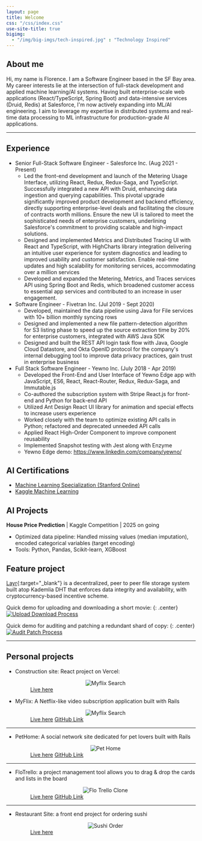 ```yaml
---
layout: page
title: Welcome
css: "/css/index.css"
use-site-title: true
bigimg:
  - "/img/big-imgs/tech-inspired.jpg" : "Technology Inspired"
---
```


## About me
Hi, my name is Florence. I am a Software Engineer based in the SF Bay area. My career interests lie at the intersection of full-stack development and applied machine learning/AI systems. Having built enterprise-scale web applications (React/TypeScript, Spring Boot) and data-intensive services (Druid, Redis) at Salesforce, I'm now actively expanding into ML/AI engineering. I aim to leverage my expertise in distributed systems and real-time data processing to ML infrastructure for production-grade AI applications. 

---

## Experience
* Senior Full-Stack Software Engineer - Salesforce Inc. (Aug 2021 - Present)
  - Led the front-end development and launch of the Metering Usage Interface, utilizing React, Redux, Redux-Saga, and TypeScript. Successfully integrated a new API with Druid, enhancing data ingestion and querying capabilities. This pivotal upgrade significantly improved product development and backend efficiency, directly supporting enterprise-level deals and facilitating the closure of contracts worth millions. Ensure the new UI is tailored to meet the sophisticated needs of enterprise customers, underlining Salesforce's commitment to providing scalable and high-impact solutions.
  - Designed and implemented Metrics and  Distributed Tracing UI with React and TypeScript, with HighCharts library integration delivering an intuitive user experience for system diagnostics and leading to improved usability and customer satisfaction. Enable real-time updates and high scalability for monitoring services, accommodating over a million services
  - Developed and expanded the Metering, Metrics, and Traces services API using Spring Boot and Redis, which broadened customer access to essential app services and contributed to an increase in user engagement.
* Software Engineer - Fivetran Inc. (Jul 2019 - Sept 2020)
  - Developed, maintained the data pipeline using Java for File services with 10+ billion monthly syncing rows
  - Designed and implemented a new file pattern-detection algorithm for S3 listing phase to speed up the source extraction time by 20% for enterprise customers, integrated with AWS Java SDK
  - Designed and built the REST API login task flow with Java, Google Cloud Datastore, and Okta OpenID protocol for the company's internal debugging tool to improve data privacy practices,  gain trust in enterprise business
* Full Stack Software Engineer - Yewno Inc. (July 2018 -  Apr 2019)
  - Developed the Front-End and User Interface of  Yewno Edge app with JavaScript, ES6, React, React-Router, Redux, Redux-Saga, and Immutable.js 
  - Co-authored the subscription system with Stripe React.js for front-end and Python for back-end API  
  - Utilized Ant Design React UI library for animation and special effects to increase users experience  
  - Worked closely with the team to optimize existing API calls in Python; refactored and deprecated unneeded API calls 
  - Applied React High-Order Component to improve component reusability 
  - Implemented Snapshot testing with Jest along with Enzyme 
  - Yewno Edge demo: https://www.linkedin.com/company/yewno/ 

## AI Certifications
* [Machine Learning Specialization (Stanford Online)](https://coursera.org/share/be38d075c15aae77fc383fffa49cabde)
* [Kaggle Machine Learning](https://www.kaggle.com/florenceliang)

## AI Projects 
**House Price Prediction** | Kaggle Competition | 2025 on going    
- Optimized data pipeline: Handled missing values (median imputation), encoded categorical variables (target encoding)  
- Tools: Python, Pandas, Scikit-learn, XGBoost 

## Feature project
[Layr](https://layr-team.github.io/layr-project/){:target="_blank"} is a decentralized, peer to peer file storage system built atop Kademlia DHT that enforces data integrity and availability, with cryptocurrency-based incentive scheme.

Quick demo for uploading and downloading a short movie:
{: .center}
[![Upload Download Process](/img/demo1.png)](https://youtu.be/YzmQs0NmmT4)

Quick demo for auditing and patching a redundant shard of copy:
{: .center}
[![Audit Patch Process](/img/demo2.png)](https://youtu.be/O-ieq6v0SHU)

---

## Personal projects
* Construction site: React project on Vercel:
  <figure>
    <center>
      <img src="https://s26.postimg.cc/5g9ewmrmx/myflix_search_page.jpg" alt="Myflix Search" />
    </center>
    <figcaption>
      <a href="https://wangconstruction.co/" target='_blank'>Live here</a>
    </figcaption>
  </figure>
* MyFlix: A Netflix-like video subscription application built with Rails
  <figure>
    <center>
      <img src="https://s26.postimg.cc/5g9ewmrmx/myflix_search_page.jpg" alt="Myflix Search" />
    </center>
    <figcaption>
      <a href="https://flo-myflix.herokuapp.com/" target='_blank'>Live here</a>
      <a href="https://github.com/floalex/flo-myflix" target='_blank'>GitHub Link</a>
    </figcaption>
  </figure>
---

* PetHome: A social network site dedicated for pet lovers built with Rails
  <figure>
    <center>
      <img src="https://s26.postimg.cc/k6z4xef49/Pethome.jpg" alt="Pet Home" />
    </center>
    <figcaption>
      <a href="https://pethome.herokuapp.com/" target='_blank'>Live here</a>
      <a href="https://github.com/floalex/pet-home" target='_blank'>GitHub Link</a>
    </figcaption>
  </figure>
---

* FloTrello: a project management tool allows you to drag & drop the cards and lists in the board
  <figure>
    <center>
      <img src="https://s26.postimg.cc/bopot1dqh/Trelloclone_App.jpg" alt="Flo Trello Clone" />
    </center>
    <figcaption>
      <a href="https://flo-trelloclone.herokuapp.com" target='_blank'>Live here</a>
      <a href="https://github.com/floalex/flotrelloclone" target='_blank'>GitHub Link</a>
    </figcaption>
  </figure>
---

* Restaurant Site: a front end project for ordering sushi
  <figure>
    <center>
      <img src="https://s26.postimg.cc/uh1jwmhuh/Sushi_Web_App.jpg" alt="Sushi Order" />
    </center>
    <figcaption>
      <a href="https://flo-restaurantmenu.herokuapp.com" target='_blank'>Live here</a>
    </figcaption>
  </figure>
